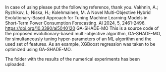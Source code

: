In case of using please put the following reference, thank you.
Vakhnin, A.; Ryzhikov, I.; Niska, H.; Kolehmainen, M. A Novel Multi-Objective Hybrid Evolutionary-Based Approach for Tuning Machine Learning Models in Short-Term Power Consumption Forecasting. AI 2024, 5, 2461-2496. https://doi.org/10.3390/ai5040120
GA-SHADE-MO
This is a source code of the proposed evolutionary-based multi-objective algorithm, GA-SHADE-MO, for simultaneously tuning hyper-parameters of an ML algorithm and the used set of features. As an example, XGBoost regression was taken to be optimized using GA-SHADE-MO.

The folder with the results of the numerical experiments has been uploaded.
